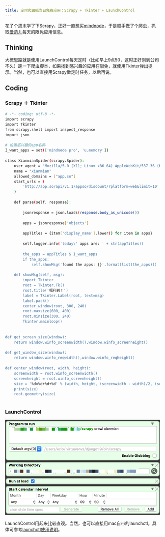 ```yaml
---
title: 定时爬虫抓当日免费应用：Scrapy + Tkinter + LaunchControl
---
```

花了个周末学了下Scrapy，正好一直想买[mindnode](https://mindnode.com/)，于是顺手做了个爬虫，抓取[爱范儿](http://www.ifanr.com/app)每天的限免应用信息。

## Thinking
大概思路就是使用LaunchControl每天定时（比如早上9点50，这时正好刚到公司不久）跑一下爬虫脚本，如果找到感兴趣的应用在限免，就使用Tkinter弹出提示。当然，也可以直接用Scrapy做定时任务，以后再说。

## Coding
### Scrapy ＋ Tkinter

``` bash
# -*- coding: utf-8 -*-
import scrapy
import Tkinter
from scrapy.shell import inspect_response
import json

# 设置感兴趣的app名称
I_want_apps = set(['mindnode pro', 'u.memory'])

class XianmianSpider(scrapy.Spider):
    user_agent = 'Mozilla/5.0 (X11; Linux x86_64) AppleWebKit/537.36 (KHTML, like Gecko) Chrome/49.0.2623.112 Safari/537.36'
    name = "xianmian"
    allowed_domains = ["app.so"]
    start_urls = (
        'http://app.so/api/v1.1/appso/discount/?platform=web&limit=10',
    )

    def parse(self, response):

        jsonresponse = json.loads(response.body_as_unicode())

        apps = jsonresponse['objects']

        appTitles = {item['display_name'].lower() for item in apps}

        self.logger.info('today\' apps are: ' + str(appTitles))

        the_apps = appTitles & I_want_apps
        if the_apps:
        	self.showMsg('found the apps: {}'.format(list(the_apps)))

    def showMsg(self, msg):
    	import Tkinter
    	root = Tkinter.Tk()
    	root.title('福利到！')
    	label = Tkinter.Label(root, text=msg)
    	label.pack()
    	center_window(root, 300, 240)
    	root.maxsize(600, 400)
    	root.minsize(300, 240)
    	Tkinter.mainloop()


def get_screen_size(window):  
    return window.winfo_screenwidth(),window.winfo_screenheight()  
  
def get_window_size(window):  
    return window.winfo_reqwidth(),window.winfo_reqheight()  
  
def center_window(root, width, height):  
    screenwidth = root.winfo_screenwidth()  
    screenheight = root.winfo_screenheight()  
    size = '%dx%d+%d+%d' % (width, height, (screenwidth - width)/2, (screenheight - height)/2)  
    print(size)  
    root.geometry(size)  
  

```



### LaunchControl

 ![title](/images/launchcontrol_shot.png)
 
 LaunchControl用起来比较直观。当然，也可以直接用mac自带的launchctl，具体可参考[launchctl使用说明](http://ylq365.iteye.com/blog/1878917)。
